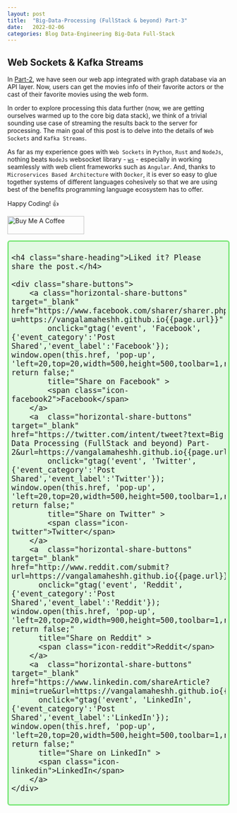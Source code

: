 ```yaml
---
layout: post
title:  "Big-Data-Processing (FullStack & beyond) Part-3"
date:   2022-02-06
categories: Blog Data-Engineering Big-Data Full-Stack  
---
```


## Web Sockets & Kafka Streams

In <a href="https://vangalamaheshh.github.io/blog/data-engineering/big-data/full-stack/2022/02/04/big-data-proc-part-2.html" target="_blank">Part-2</a>, we have seen our web app integrated with graph database via an API layer. Now, users can get the movies info of their favorite actors or the cast of their favorite movies using the web form.

In order to explore processing this data further (now, we are getting ourselves warmed up to the core big data stack), we think of a trivial sounding use case of streaming the results back to the server for processing. The main goal of this post is to delve into the details of ```Web Sockets``` and ```Kafka Streams```.

As far as my experience goes with ```Web Sockets``` in ```Python```, ```Rust``` and ```NodeJs```, nothing beats ```NodeJs``` websocket library - <a href="https://www.npmjs.com/package/ws" target="_blank">```ws```</a> - especially in working seamlessly with web client frameworks such as ```Angular```. And, thanks to ```Microservices Based Architecture``` with ```Docker```, it is ever so easy to glue together systems of different languages cohesively so that we are using best of the benefits programming language ecosystem has to offer.

Happy Coding! :+1:

<a href="https://www.buymeacoffee.com/MaheshVangala" target="_blank"><img src="https://cdn.buymeacoffee.com/buttons/default-orange.png" alt="Buy Me A Coffee" height="41" width="174"></a>

<div id="share-bar">

    <h4 class="share-heading">Liked it? Please share the post.</h4>

    <div class="share-buttons">
        <a class="horizontal-share-buttons" target="_blank" href="https://www.facebook.com/sharer/sharer.php?u=https://vangalamaheshh.github.io{{page.url}}" 
            onclick="gtag('event', 'Facebook', {'event_category':'Post Shared','event_label':'Facebook'}); window.open(this.href, 'pop-up', 'left=20,top=20,width=500,height=500,toolbar=1,resizable=0'); return false;"
            title="Share on Facebook" >
            <span class="icon-facebook2">Facebook</span>
        </a>
        <a  class="horizontal-share-buttons" target="_blank" href="https://twitter.com/intent/tweet?text=Big Data Processing (FullStack and beyond) Part-2&url=https://vangalamaheshh.github.io{{page.url}}"
            onclick="gtag('event', 'Twitter', {'event_category':'Post Shared','event_label':'Twitter'}); window.open(this.href, 'pop-up', 'left=20,top=20,width=500,height=500,toolbar=1,resizable=0'); return false;"
            title="Share on Twitter" >
            <span class="icon-twitter">Twitter</span>
        </a>
        <a  class="horizontal-share-buttons" target="_blank" href="http://www.reddit.com/submit?url=https://vangalamaheshh.github.io{{page.url}}"
          onclick="gtag('event', 'Reddit', {'event_category':'Post Shared','event_label':'Reddit'}); window.open(this.href, 'pop-up', 'left=20,top=20,width=900,height=500,toolbar=1,resizable=0'); return false;"
          title="Share on Reddit" >
          <span class="icon-reddit">Reddit</span>
        </a>
        <a  class="horizontal-share-buttons" target="_blank" href="https://www.linkedin.com/shareArticle?mini=true&url=https://vangalamaheshh.github.io{{page.url}}"
          onclick="gtag('event', 'LinkedIn', {'event_category':'Post Shared','event_label':'LinkedIn'}); window.open(this.href, 'pop-up', 'left=20,top=20,width=500,height=500,toolbar=1,resizable=0'); return false;"
          title="Share on LinkedIn" >
          <span class="icon-linkedin">LinkedIn</span>
        </a>
    </div>

</div>
<style type="text/css">
/* Share Bar */
#share-bar {
    font-size: 20px;
    border: 3px solid #7de77b;
    border-radius: 0.3em;
    padding: 0.3em;
    background: rgba(125,231,123,.21)
}

.share-heading {
    margin-top: 0px;
}

/* Title */
#share-bar h4 {
    margin-bottom: 10px;
    font-weight: 500;
}

/* All buttons */
.share-buttons {
}

.horizontal-share-buttons {
    border: 1px solid #928b8b;
    border-radius: 0.2em;
    padding: 0.2em;
    margin-right: 0.2em;
    line-height: 2em;
}

/* Each button */
.share-button {
    margin: 0px;
    margin-bottom: 10px;
    margin-right: 3px;
    border: 1px solid #D3D6D2;
    padding: 5px 10px 5px 10px;
}
.share-button:hover {
    opacity: 1;
    color: #ffffff;
}

/* Facebook button */
.icon-facebook2 {
    color: #3b5998;
}

.icon-facebook2:hover {
    background-color: #3b5998;
    color: white;
}

/* Twitter button */
.icon-twitter {
    color: #55acee;
}
.icon-twitter:hover {
    background-color: #55acee;
    color: white;
}

/* Reddit button */
.icon-reddit {
    color: #ff4500;
}
.icon-reddit:hover {
    background-color: #ff4500;
    color: white;
}

/* Hackernews button */
.icon-hackernews {
    color: #ff4500;
}

.icon-hackernews:hover {
    background-color: #ff4500;
    color: white;
}

/* LinkedIn button */
.icon-linkedin {
    color: #007bb5;
}
.icon-linkedin:hover {
    background-color: #007bb5;
    color: white;
}

</style>


